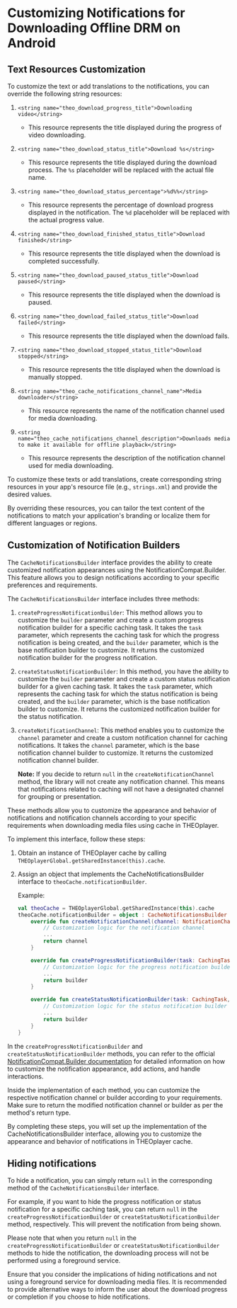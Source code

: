 # Customizing Notifications for Downloading Offline DRM on Android

## Text Resources Customization

To customize the text or add translations to the notifications, you can override the following string resources:

1. `<string name="theo_download_progress_title">Downloading video</string>`

   - This resource represents the title displayed during the progress of video downloading.

2. `<string name="theo_download_status_title">Download %s</string>`

   - This resource represents the title displayed during the download process. The `%s` placeholder will be replaced with the actual file name.

3. `<string name="theo_download_status_percentage">%d%%</string>`

   - This resource represents the percentage of download progress displayed in the notification. The `%d` placeholder will be replaced with the actual progress value.

4. `<string name="theo_download_finished_status_title">Download finished</string>`

   - This resource represents the title displayed when the download is completed successfully.

5. `<string name="theo_download_paused_status_title">Download paused</string>`

   - This resource represents the title displayed when the download is paused.

6. `<string name="theo_download_failed_status_title">Download failed</string>`

   - This resource represents the title displayed when the download fails.

7. `<string name="theo_download_stopped_status_title">Download stopped</string>`

   - This resource represents the title displayed when the download is manually stopped.

8. `<string name="theo_cache_notifications_channel_name">Media downloader</string>`

   - This resource represents the name of the notification channel used for media downloading.

9. `<string name="theo_cache_notifications_channel_description">Downloads media to make it available for offline playback</string>`
   - This resource represents the description of the notification channel used for media downloading.

To customize these texts or add translations, create corresponding string resources in your app's resource file (e.g., `strings.xml`) and provide the desired values.

By overriding these resources, you can tailor the text content of the notifications to match your application's branding or localize them for different languages or regions.

## Customization of Notification Builders

The `CacheNotificationsBuilder` interface provides the ability to create customized notification appearances using the NotificationCompat.Builder. This feature allows you to design notifications according to your specific preferences and requirements.

The `CacheNotificationsBuilder` interface includes three methods:

1. `createProgressNotificationBuilder`: This method allows you to customize the `builder` parameter and create a custom progress notification builder for a specific caching task. It takes the `task` parameter, which represents the caching task for which the progress notification is being created, and the `builder` parameter, which is the base notification builder to customize. It returns the customized notification builder for the progress notification.

2. `createStatusNotificationBuilder`: In this method, you have the ability to customize the `builder` parameter and create a custom status notification builder for a given caching task. It takes the `task` parameter, which represents the caching task for which the status notification is being created, and the `builder` parameter, which is the base notification builder to customize. It returns the customized notification builder for the status notification.

3. `createNotificationChannel`: This method enables you to customize the `channel` parameter and create a custom notification channel for caching notifications. It takes the `channel` parameter, which is the base notification channel builder to customize. It returns the customized notification channel builder.

   **Note:** If you decide to return `null` in the `createNotificationChannel` method, the library will not create any notification channel. This means that notifications related to caching will not have a designated channel for grouping or presentation.

These methods allow you to customize the appearance and behavior of notifications and notification channels according to your specific requirements when downloading media files using cache in THEOplayer.

To implement this interface, follow these steps:

1. Obtain an instance of THEOplayer cache by calling `THEOplayerGlobal.getSharedInstance(this).cache`.

2. Assign an object that implements the CacheNotificationsBuilder interface to `theoCache.notificationBuilder`.

   Example:

   ```kotlin
   val theoCache = THEOplayerGlobal.getSharedInstance(this).cache
   theoCache.notificationBuilder = object : CacheNotificationsBuilder {
       override fun createNotificationChannel(channel: NotificationChannelCompat.Builder): NotificationChannelCompat.Builder {
           // Customization logic for the notification channel
           ...
           return channel
       }

       override fun createProgressNotificationBuilder(task: CachingTask, builder: NotificationCompat.Builder): NotificationCompat.Builder {
           // Customization logic for the progress notification builder
           ...
           return builder
       }

       override fun createStatusNotificationBuilder(task: CachingTask, builder: NotificationCompat.Builder): NotificationCompat.Builder {
           // Customization logic for the status notification builder
           ...
           return builder
       }
   }
   ```

In the `createProgressNotificationBuilder` and `createStatusNotificationBuilder` methods, you can refer to the official [NotificationCompat.Builder documentation](https://developer.android.com/reference/androidx/core/app/NotificationCompat.Builder) for detailed information on how to customize the notification appearance, add actions, and handle interactions.

Inside the implementation of each method, you can customize the respective notification channel or builder according to your requirements. Make sure to return the modified notification channel or builder as per the method's return type.

By completing these steps, you will set up the implementation of the CacheNotificationsBuilder interface, allowing you to customize the appearance and behavior of notifications in THEOplayer cache.

## Hiding notifications

To hide a notification, you can simply return `null` in the corresponding method of the `CacheNotificationsBuilder` interface.

For example, if you want to hide the progress notification or status notification for a specific caching task, you can return `null` in the `createProgressNotificationBuilder` or `createStatusNotificationBuilder` method, respectively. This will prevent the notification from being shown.

Please note that when you return `null` in the `createProgressNotificationBuilder` or `createStatusNotificationBuilder` methods to hide the notification, the downloading process will not be performed using a foreground service.

Ensure that you consider the implications of hiding notifications and not using a foreground service for downloading media files. It is recommended to provide alternative ways to inform the user about the download progress or completion if you choose to hide notifications.
